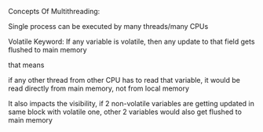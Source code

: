 Concepts Of Multithreading:

Single process can be executed by many threads/many CPUs




Volatile Keyword:
If any variable is volatile, then any update to that field gets flushed to main memory

that means

if any other thread from other CPU has to read that variable, it would be read directly from 
main memory, not from local memory

It also impacts the visibility, if 2 non-volatile variables are getting updated in same block with
volatile one, other 2 variables would also get flushed to main memory